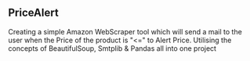 ## PriceAlert

Creating a simple Amazon WebScraper tool which will send a mail to the user when the Price of the product is "<=" to Alert Price.
Utilising the concepts of BeautifulSoup, Smtplib & Pandas all into one project
